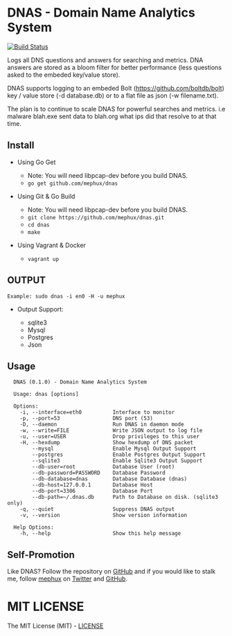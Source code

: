 # DNAS - Domain Name Analytics System
[![Build Status](https://drone.io/github.com/mephux/dnas/status.png)](https://drone.io/github.com/mephux/dnas/latest)

Logs all DNS questions and answers for searching and metrics. DNA answers are stored as
a bloom filter for better performance (less questions asked to the embeded key/value store).

DNAS supports logging to an embeded Bolt (https://github.com/boltdb/bolt) key / value store 
(-d database.db) or to a flat file as json (-w filename.txt).

The plan is to continue to scale DNAS for powerful searches and metrics. 
i.e malware blah.exe sent data to blah.org what ips did that resolve to at that time.

## Install

  * Using Go Get

    * Note: You will need libpcap-dev before you build DNAS.
    * `go get github.com/mephux/dnas`

  * Using Git & Go Build
  
    * Note: You will need libpcap-dev before you build DNAS.
    * `git clone https://github.com/mephux/dnas.git`
    * `cd dnas`
    * `make`

  * Using Vagrant & Docker

    * `vagrant up`

## OUTPUT

  `Example: sudo dnas -i en0 -H -u mephux`

  * Output Support:

    * sqlite3
    * Mysql
    * Postgres
    * Json

## Usage

```
  DNAS (0.1.0) - Domain Name Analytics System

  Usage: dnas [options]

  Options:
    -i, --interface=eth0          Interface to monitor
    -p, --port=53                 DNS port (53)
    -D, --daemon                  Run DNAS in daemon mode
    -w, --write=FILE              Write JSON output to log file
    -u, --user=USER               Drop privileges to this user
    -H, --hexdump                 Show hexdump of DNS packet
        --mysql                   Enable Mysql Output Support
        --postgres                Enable Postgres Output Support
        --sqlite3                 Enable Sqlite3 Output Support
        --db-user=root            Database User (root)
        --db-password=PASSWORD    Database Password
        --db-database=dnas        Database Database (dnas)
        --db-host=127.0.0.1       Database Host
        --db-port=3306            Database Port
        --db-path=~/.dnas.db      Path to Database on disk. (sqlite3 only)
    -q, --quiet                   Suppress DNAS output
    -v, --version                 Show version information

  Help Options:
    -h, --help                    Show this help message
```

## Self-Promotion

Like DNAS? Follow the repository on
[GitHub](https://github.com/mephux/dnas) and if
you would like to stalk me, follow [mephux](http://dweb.io/) on
[Twitter](http://twitter.com/mephux) and
[GitHub](https://github.com/mephux).

# MIT LICENSE

The MIT License (MIT) - [LICENSE](https://github.com/mephux/dnas/blob/master/LICENSE)
